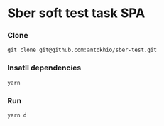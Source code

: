 # Sber soft test task SPA

### Clone

`git clone git@github.com:antokhio/sber-test.git`

### Insatll dependencies

`yarn`

### Run

`yarn d`
